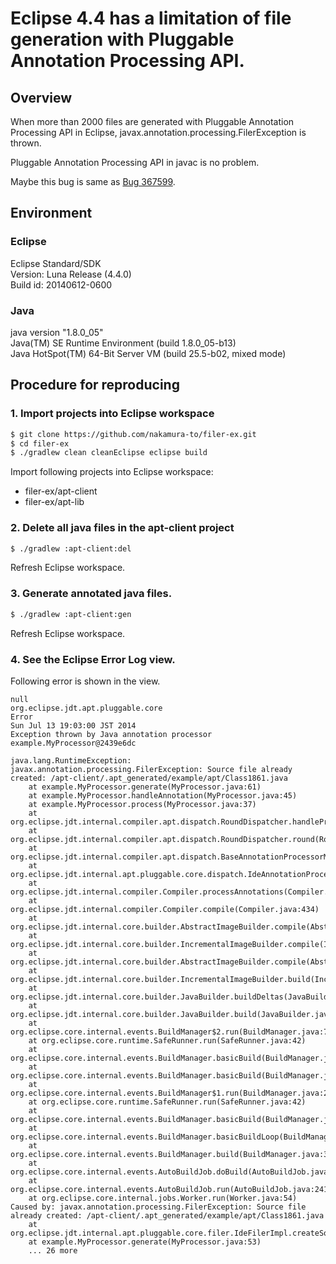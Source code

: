Eclipse 4.4 has a limitation of file generation with Pluggable Annotation Processing API.
========================================================================

Overview
-----------

When more than 2000 files are generated
with Pluggable Annotation Processing API in Eclipse,
javax.annotation.processing.FilerException is thrown.

Pluggable Annotation Processing API in javac is no problem.

Maybe this bug is same as [Bug 367599](https://bugs.eclipse.org/bugs/show_bug.cgi?id=367599).

Environment
-----------

### Eclipse

Eclipse Standard/SDK  
Version: Luna Release (4.4.0)  
Build id: 20140612-0600  

### Java

java version "1.8.0_05"  
Java(TM) SE Runtime Environment (build 1.8.0_05-b13)  
Java HotSpot(TM) 64-Bit Server VM (build 25.5-b02, mixed mode)  

Procedure for reproducing
-------------------------

### 1. Import projects into Eclipse workspace

```sh
$ git clone https://github.com/nakamura-to/filer-ex.git
$ cd filer-ex
$ ./gradlew clean cleanEclipse eclipse build
```

Import following projects into Eclipse workspace:

- filer-ex/apt-client
- filer-ex/apt-lib

### 2. Delete all java files in the apt-client project

```sh
$ ./gradlew :apt-client:del
```

Refresh Eclipse workspace.

### 3. Generate annotated java files.

```sh
$ ./gradlew :apt-client:gen
```

Refresh Eclipse workspace.

### 4. See the Eclipse Error Log view.

Following error is shown in the view.

```
null
org.eclipse.jdt.apt.pluggable.core
Error
Sun Jul 13 19:03:00 JST 2014
Exception thrown by Java annotation processor example.MyProcessor@2439e6dc

java.lang.RuntimeException: javax.annotation.processing.FilerException: Source file already created: /apt-client/.apt_generated/example/apt/Class1861.java
	at example.MyProcessor.generate(MyProcessor.java:61)
	at example.MyProcessor.handleAnnotation(MyProcessor.java:45)
	at example.MyProcessor.process(MyProcessor.java:37)
	at org.eclipse.jdt.internal.compiler.apt.dispatch.RoundDispatcher.handleProcessor(RoundDispatcher.java:139)
	at org.eclipse.jdt.internal.compiler.apt.dispatch.RoundDispatcher.round(RoundDispatcher.java:110)
	at org.eclipse.jdt.internal.compiler.apt.dispatch.BaseAnnotationProcessorManager.processAnnotations(BaseAnnotationProcessorManager.java:159)
	at org.eclipse.jdt.internal.apt.pluggable.core.dispatch.IdeAnnotationProcessorManager.processAnnotations(IdeAnnotationProcessorManager.java:134)
	at org.eclipse.jdt.internal.compiler.Compiler.processAnnotations(Compiler.java:818)
	at org.eclipse.jdt.internal.compiler.Compiler.compile(Compiler.java:434)
	at org.eclipse.jdt.internal.core.builder.AbstractImageBuilder.compile(AbstractImageBuilder.java:367)
	at org.eclipse.jdt.internal.core.builder.IncrementalImageBuilder.compile(IncrementalImageBuilder.java:330)
	at org.eclipse.jdt.internal.core.builder.AbstractImageBuilder.compile(AbstractImageBuilder.java:331)
	at org.eclipse.jdt.internal.core.builder.IncrementalImageBuilder.build(IncrementalImageBuilder.java:135)
	at org.eclipse.jdt.internal.core.builder.JavaBuilder.buildDeltas(JavaBuilder.java:267)
	at org.eclipse.jdt.internal.core.builder.JavaBuilder.build(JavaBuilder.java:195)
	at org.eclipse.core.internal.events.BuildManager$2.run(BuildManager.java:734)
	at org.eclipse.core.runtime.SafeRunner.run(SafeRunner.java:42)
	at org.eclipse.core.internal.events.BuildManager.basicBuild(BuildManager.java:206)
	at org.eclipse.core.internal.events.BuildManager.basicBuild(BuildManager.java:246)
	at org.eclipse.core.internal.events.BuildManager$1.run(BuildManager.java:299)
	at org.eclipse.core.runtime.SafeRunner.run(SafeRunner.java:42)
	at org.eclipse.core.internal.events.BuildManager.basicBuild(BuildManager.java:302)
	at org.eclipse.core.internal.events.BuildManager.basicBuildLoop(BuildManager.java:358)
	at org.eclipse.core.internal.events.BuildManager.build(BuildManager.java:381)
	at org.eclipse.core.internal.events.AutoBuildJob.doBuild(AutoBuildJob.java:143)
	at org.eclipse.core.internal.events.AutoBuildJob.run(AutoBuildJob.java:241)
	at org.eclipse.core.internal.jobs.Worker.run(Worker.java:54)
Caused by: javax.annotation.processing.FilerException: Source file already created: /apt-client/.apt_generated/example/apt/Class1861.java
	at org.eclipse.jdt.internal.apt.pluggable.core.filer.IdeFilerImpl.createSourceFile(IdeFilerImpl.java:129)
	at example.MyProcessor.generate(MyProcessor.java:53)
	... 26 more
```
